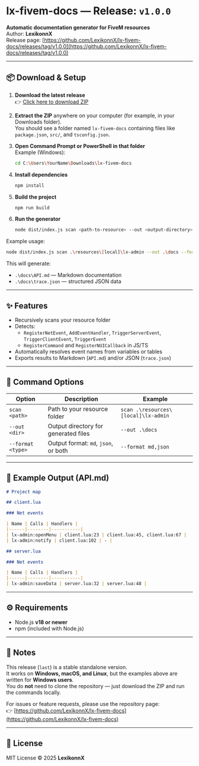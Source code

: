 # lx-fivem-docs — Release: `v1.0.0`

**Automatic documentation generator for FiveM resources**  
Author: **LexikonnX**  
Release page: [https://github.com/LexikonnX/lx-fivem-docs/releases/tag/v1.0.0](https://github.com/LexikonnX/lx-fivem-docs/releases/tag/v1.0.0)

---

## 📦 Download & Setup

1. **Download the latest release**  
   👉 [Click here to download ZIP](https://github.com/LexikonnX/lx-fivem-docs/releases/tag/v1.0.0)

2. **Extract the ZIP** anywhere on your computer (for example, in your Downloads folder).  
   You should see a folder named `lx-fivem-docs` containing files like `package.json`, `src/`, and `tsconfig.json`.

3. **Open Command Prompt or PowerShell in that folder**  
   Example (Windows):
   ```bash
   cd C:\Users\YourName\Downloads\lx-fivem-docs
   ```

4. **Install dependencies**
   ```bash
   npm install
   ```

5. **Build the project**
   ```bash
   npm run build
   ```

6. **Run the generator**
   ```bash
   node dist/index.js scan <path-to-resource> --out <output-directory> --format md,json
   ```

Example usage:
```bash
node dist/index.js scan .\resources\[local]\lx-admin --out .\docs --format md,json
```

This will generate:
- `.\docs\API.md` — Markdown documentation
- `.\docs\trace.json` — structured JSON data

---

## ✨ Features

- Recursively scans your resource folder  
- Detects:
  - `RegisterNetEvent`, `AddEventHandler`, `TriggerServerEvent`, `TriggerClientEvent`, `TriggerEvent`
  - `RegisterCommand` and `RegisterNUICallback` in JS/TS  
- Automatically resolves event names from variables or tables  
- Exports results to Markdown (`API.md`) and/or JSON (`trace.json`)

---

## 🧭 Command Options

| Option | Description | Example |
|---------|-------------|----------|
| `scan <path>` | Path to your resource folder | `scan .\resources\[local]\lx-admin` |
| `--out <dir>` | Output directory for generated files | `--out .\docs` |
| `--format <type>` | Output format: `md`, `json`, or both | `--format md,json` |

---

## 🧠 Example Output (API.md)

```md
# Project map

## client.lua

### Net events

| Name | Calls | Handlers |
|------|--------|-----------|
| lx-admin:openMenu | client.lua:23 | client.lua:45, client.lua:67 |
| lx-admin:notify | client.lua:102 | - |

## server.lua

### Net events

| Name | Calls | Handlers |
|------|--------|-----------|
| lx-admin:saveData | server.lua:32 | server.lua:48 |
```

---

## ⚙️ Requirements

- Node.js **v18 or newer**
- npm (included with Node.js)

---

## 💬 Notes

This release (`last`) is a stable standalone version.  
It works on **Windows, macOS, and Linux**, but the examples above are written for **Windows users**.  
You do **not** need to clone the repository — just download the ZIP and run the commands locally.

For issues or feature requests, please use the repository page:  
👉 [https://github.com/LexikonnX/lx-fivem-docs](https://github.com/LexikonnX/lx-fivem-docs)

---

## 🪪 License

MIT License © 2025 **LexikonnX**
